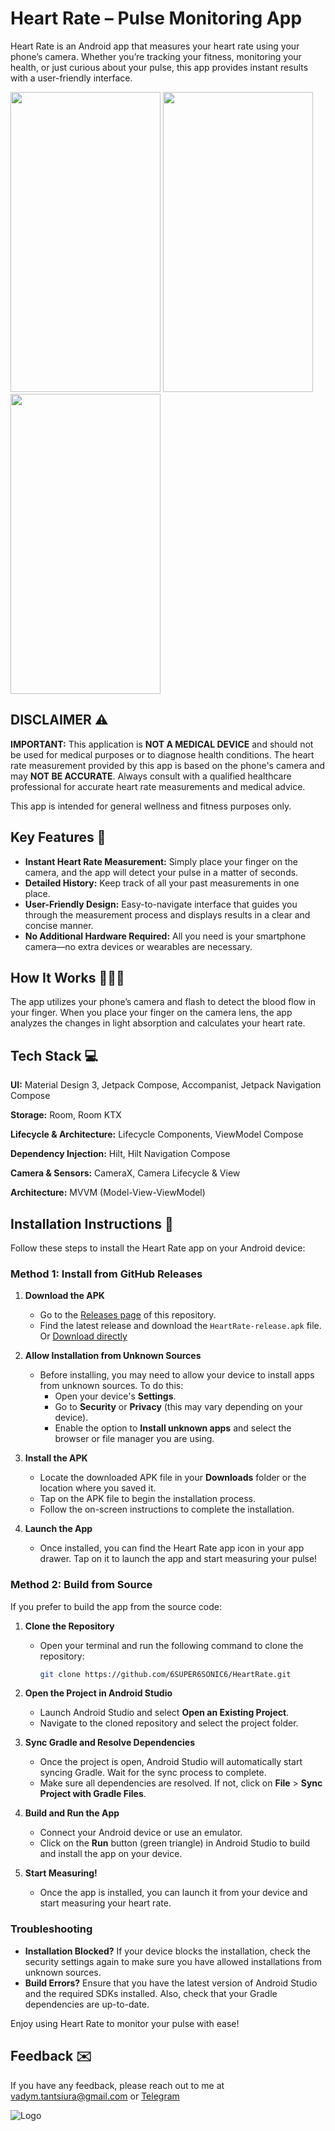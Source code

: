 # Heart Rate – Pulse Monitoring App

Heart Rate is an Android app that measures your heart rate using your phone’s camera. Whether you’re tracking your fitness, monitoring your health, or just curious about your pulse, this app provides instant results with a user-friendly interface.

<img src="https://github.com/user-attachments/assets/26fd37bc-3177-482f-80c2-0d114735dc2d" width="240" height="480">
<img src="https://github.com/user-attachments/assets/d7628a8e-aa7b-4dc2-be3f-f8a1ad60f0f7" width="240" height="480">
<img src="https://github.com/user-attachments/assets/ddac978c-82bb-4bc6-90bc-c184b8a5cbed" width="240" height="480">

## DISCLAIMER ⚠️ 

**IMPORTANT:** This application is **NOT A MEDICAL DEVICE** and should not be used for medical purposes or to diagnose health conditions. The heart rate measurement provided by this app is based on the phone's camera and may **NOT BE ACCURATE**. Always consult with a qualified healthcare professional for accurate heart rate measurements and medical advice.

This app is intended for general wellness and fitness purposes only.

## Key Features 🔑

- **Instant Heart Rate Measurement:** Simply place your finger on the camera, and the app will detect your pulse in a matter of seconds.
- **Detailed History:** Keep track of all your past measurements in one place.
- **User-Friendly Design:** Easy-to-navigate interface that guides you through the measurement process and displays results in a clear and concise manner.
- **No Additional Hardware Required:** All you need is your smartphone camera—no extra devices or wearables are necessary.

## How It Works 🧑🏻‍💻

The app utilizes your phone’s camera and flash to detect the blood flow in your finger. When you place your finger on the camera lens, the app analyzes the changes in light absorption and calculates your heart rate.

## Tech Stack 💻

**UI:** Material Design 3, Jetpack Compose, Accompanist, Jetpack Navigation Compose

**Storage:** Room, Room KTX

**Lifecycle & Architecture:** Lifecycle Components, ViewModel Compose

**Dependency Injection:** Hilt, Hilt Navigation Compose

**Camera & Sensors:** CameraX, Camera Lifecycle & View
	
**Architecture:** MVVM (Model-View-ViewModel)

## Installation Instructions 📲

Follow these steps to install the Heart Rate app on your Android device:

### Method 1: Install from GitHub Releases

1. **Download the APK**
   - Go to the [Releases page](https://github.com/6SUPER6SONIC6/HeartRate/releases) of this repository.
   - Find the latest release and download the `HeartRate-release.apk` file. Or [Download directly](https://github.com/6SUPER6SONIC6/HeartRate/releases/download/v1.0.0/HeartRate-release.apk)

2. **Allow Installation from Unknown Sources**
   - Before installing, you may need to allow your device to install apps from unknown sources. To do this:
     - Open your device's **Settings**.
     - Go to **Security** or **Privacy** (this may vary depending on your device).
     - Enable the option to **Install unknown apps** and select the browser or file manager you are using.

3. **Install the APK**
   - Locate the downloaded APK file in your **Downloads** folder or the location where you saved it.
   - Tap on the APK file to begin the installation process.
   - Follow the on-screen instructions to complete the installation.

4. **Launch the App**
   - Once installed, you can find the Heart Rate app icon in your app drawer. Tap on it to launch the app and start measuring your pulse!

### Method 2: Build from Source

If you prefer to build the app from the source code:

1. **Clone the Repository**
   - Open your terminal and run the following command to clone the repository:
     ```bash
     git clone https://github.com/6SUPER6SONIC6/HeartRate.git
     ```

2. **Open the Project in Android Studio**
   - Launch Android Studio and select **Open an Existing Project**.
   - Navigate to the cloned repository and select the project folder.

3. **Sync Gradle and Resolve Dependencies**
   - Once the project is open, Android Studio will automatically start syncing Gradle. Wait for the sync process to complete.
   - Make sure all dependencies are resolved. If not, click on **File** > **Sync Project with Gradle Files**.

4. **Build and Run the App**
   - Connect your Android device or use an emulator.
   - Click on the **Run** button (green triangle) in Android Studio to build and install the app on your device.

5. **Start Measuring!**
   - Once the app is installed, you can launch it from your device and start measuring your heart rate.

### Troubleshooting

- **Installation Blocked?** If your device blocks the installation, check the security settings again to make sure you have allowed installations from unknown sources.
- **Build Errors?** Ensure that you have the latest version of Android Studio and the required SDKs installed. Also, check that your Gradle dependencies are up-to-date.

Enjoy using Heart Rate to monitor your pulse with ease!

## Feedback ✉️

If you have any feedback, please reach out to me at vadym.tantsiura@gmail.com or [Telegram](http://t.me/VTantsiura)

![Logo](https://github.com/user-attachments/assets/7c151081-692f-424a-96c5-9398e484304e)
